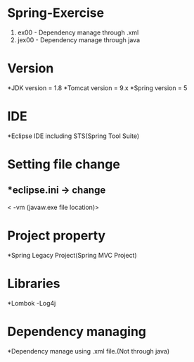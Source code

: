 # Spring-Exercise
1. ex00 - Dependency manage through .xml
2. jex00 - Dependency manage through java


# Version
*JDK version = 1.8
*Tomcat version = 9.x 
*Spring version = 5

# IDE
*Eclipse IDE including STS(Spring Tool Suite)

# Setting file change
*eclipse.ini -> change
-
<
-vm
(javaw.exe file location)>
>

# Project property
*Spring Legacy Project(Spring MVC Project)

# Libraries
*Lombok 
-Log4j

# Dependency managing
*Dependency manage using .xml file.(Not through java)



